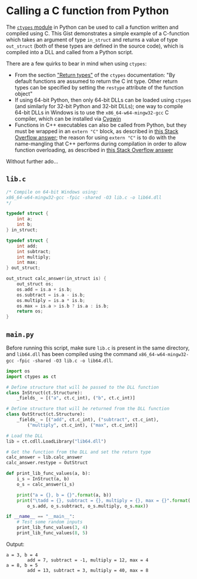 # Calling a C function from Python

The [`ctypes` module](https://docs.python.org/3/library/ctypes.html) in Python can be used to call a function written and compiled using C. This Gist demonstrates a simple example of a C-function which takes an argument of type `in_struct` and returns a value of type `out_struct` (both of these types are defined in the source code), which is compiled into a DLL and called from a Python script.

There are a few quirks to bear in mind when using `ctypes`:

- From the section ["Return types"](https://docs.python.org/3/library/ctypes.html#return-types) of the `ctypes` documentation: "By default functions are assumed to return the C int type. Other return types can be specified by setting the `restype` attribute of the function object"
- If using 64-bit Python, then only 64-bit DLLs can be loaded using `ctypes` (and similarly for 32-bit Python and 32-bit DLLs); one way to compile 64-bit DLLs in Windows is to use the `x86_64-w64-mingw32-gcc` C compiler, which can be installed via [Cygwin](https://cygwin.com/install.html)
- Functions in C++ executables can also be called from Python, but they must be wrapped in an `extern "C"` block, as described in [this Stack Overflow answer](https://stackoverflow.com/a/145649/8477566); the reason for using `extern "C"` is to do with the name-mangling that C++ performs during compilation in order to allow function overloading, as described in [this Stack Overflow answer](https://stackoverflow.com/a/1041880/8477566)

Without further ado...

## `lib.c`

```c
/* Compile on 64-bit Windows using:
x86_64-w64-mingw32-gcc -fpic -shared -O3 lib.c -o lib64.dll
*/

typedef struct {
    int a;
    int b;
} in_struct;

typedef struct {
    int add;
    int subtract;
    int multiply;
    int max;
} out_struct;

out_struct calc_answer(in_struct is) {
    out_struct os;
    os.add = is.a + is.b;
    os.subtract = is.a - is.b;
    os.multiply = is.a * is.b;
    os.max = is.a > is.b ? is.a : is.b;
    return os;
}
```

## `main.py`

Before running this script, make sure `lib.c` is present in the same directory, and `lib64.dll` has been compiled using the command `x86_64-w64-mingw32-gcc -fpic -shared -O3 lib.c -o lib64.dll`.

```python
import os
import ctypes as ct

# Define structure that will be passed to the DLL function
class InStruct(ct.Structure):
    _fields_ = [("a", ct.c_int), ("b", ct.c_int)]

# Define structure that will be returned from the DLL function
class OutStruct(ct.Structure):
    _fields_ = [("add", ct.c_int), ("subtract", ct.c_int),
        ("multiply", ct.c_int), ("max", ct.c_int)]

# Load the DLL
lib = ct.cdll.LoadLibrary("lib64.dll")

# Get the function from the DLL and set the return type
calc_answer = lib.calc_answer
calc_answer.restype = OutStruct

def print_lib_func_values(a, b):
    i_s = InStruct(a, b)
    o_s = calc_answer(i_s)

    print("a = {}, b = {}".format(a, b))
    print("\tadd = {}, subtract = {}, multiply = {}, max = {}".format(
        o_s.add, o_s.subtract, o_s.multiply, o_s.max))

if __name__ == "__main__":
    # Test some random inputs
    print_lib_func_values(3, 4)
    print_lib_func_values(8, 5)
```

Output:

```
a = 3, b = 4
        add = 7, subtract = -1, multiply = 12, max = 4
a = 8, b = 5
        add = 13, subtract = 3, multiply = 40, max = 8
```